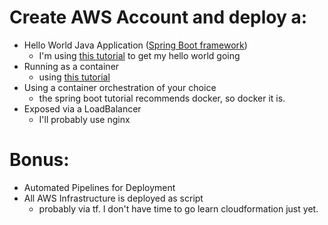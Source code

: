 # Create AWS Account and deploy a:
* Hello World Java Application ([Spring Boot framework](https://start.spring.io/)) 
	- I'm using [this tutorial](https://www.youtube.com/watch?v=vtPkZShrvXQ) to get my hello world going
* Running as a container
	- using [this tutorial](https://spring.io/blog/2018/11/08/spring-boot-in-a-container)
* Using a container orchestration of your choice
	- the spring boot tutorial recommends docker, so docker it is.
* Exposed via a LoadBalancer
	- I'll probably use nginx
# Bonus:
* Automated Pipelines for Deployment
* All AWS Infrastructure is deployed as script
	- probably via tf. I don't have time to go learn cloudformation just yet.

